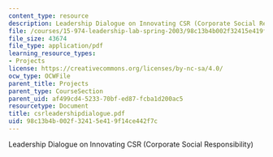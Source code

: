 ```yaml
---
content_type: resource
description: Leadership Dialogue on Innovating CSR (Corporate Social Responsibility)
file: /courses/15-974-leadership-lab-spring-2003/98c13b4b002f32415e419f14ce442f7c_csrleadershipdialogue.pdf
file_size: 43674
file_type: application/pdf
learning_resource_types:
- Projects
license: https://creativecommons.org/licenses/by-nc-sa/4.0/
ocw_type: OCWFile
parent_title: Projects
parent_type: CourseSection
parent_uid: af499cd4-5233-70bf-ed87-fcba1d200ac5
resourcetype: Document
title: csrleadershipdialogue.pdf
uid: 98c13b4b-002f-3241-5e41-9f14ce442f7c
---
```

Leadership Dialogue on Innovating CSR (Corporate Social Responsibility)